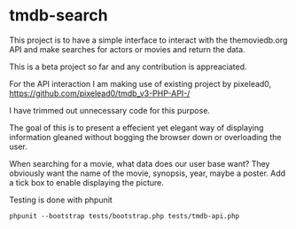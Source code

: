 # tmdb-search
This project is to have a simple interface to interact with the themoviedb.org API and make searches for actors or movies and return the data.

This is a beta project so far and any contribution is appreaciated.

For the API interaction I am making use of existing project by pixelead0, https://github.com/pixelead0/tmdb_v3-PHP-API-/

I have trimmed out unnecessary code for this purpose.

The goal of this is to present a effecient yet elegant way of displaying information gleaned without bogging the browser down or overloading the user.

When searching for a movie, what data does our user base want? They obviously want the name of the movie, synopsis, year, maybe a poster. Add a tick box to enable displaying the picture.

Testing is done with phpunit
```
phpunit --bootstrap tests/bootstrap.php tests/tmdb-api.php
```
